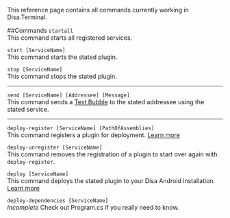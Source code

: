 This reference page contains all commands currently working in Disa.Terminal.

##Commands
`startall`  
This command starts all registered services.

`start [ServiceName]`  
This command starts the stated plugin.

`stop [ServiceName]`  
This command stops the stated plugin.

***

`send [ServiceName] [Addressee] [Message]`  
This command sends a [Text Bubble](//github.com/Disa-im/DisaOpenSource/wiki/Bubble-Type:-Text-Bubble) to the stated addressee using the stated service.

***

`deploy-register [ServiceName] [PathOfAssemblies]`  
This command registers a plugin for deployment. [Learn more](//github.com/Disa-im/DisaOpenSource/wiki/Deploying-on-Android)

`deploy-unregister [ServiceName]`  
This command removes the registration of a plugin to start over again with `deploy-register`.

`deploy [ServiceName]`  
This command deploys the stated plugin to your Disa Android installation. [Learn more](//github.com/Disa-im/DisaOpenSource/wiki/Deploying-on-Android)

`deploy-dependencies [ServiceName]`  
*Incomplete* Check out Program.cs if you really need to know.